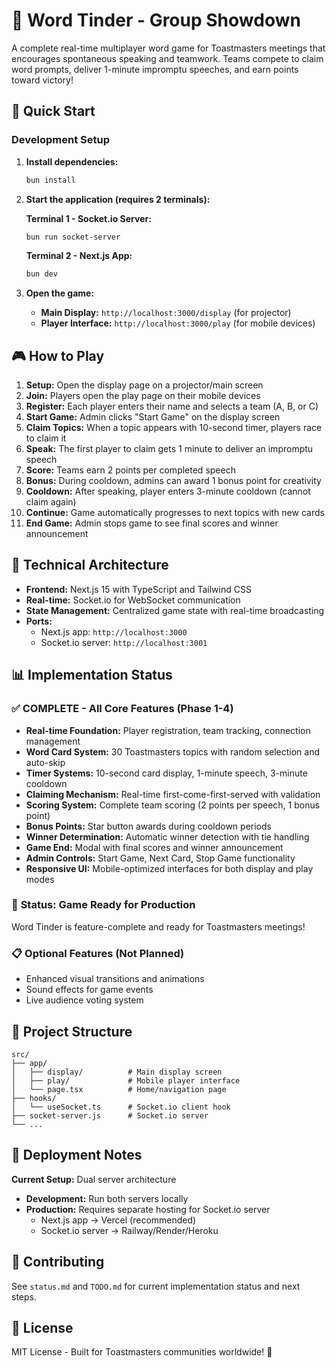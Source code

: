 # 🎤 Word Tinder - Group Showdown

A complete real-time multiplayer word game for Toastmasters meetings that encourages spontaneous speaking and teamwork. Teams compete to claim word prompts, deliver 1-minute impromptu speeches, and earn points toward victory!

## 🚀 Quick Start

### Development Setup

1. **Install dependencies:**
   ```bash
   bun install
   ```

2. **Start the application (requires 2 terminals):**
   
   **Terminal 1 - Socket.io Server:**
   ```bash
   bun run socket-server
   ```
   
   **Terminal 2 - Next.js App:**
   ```bash
   bun dev
   ```

3. **Open the game:**
   - **Main Display:** `http://localhost:3000/display` (for projector)
   - **Player Interface:** `http://localhost:3000/play` (for mobile devices)

## 🎮 How to Play

1. **Setup:** Open the display page on a projector/main screen
2. **Join:** Players open the play page on their mobile devices
3. **Register:** Each player enters their name and selects a team (A, B, or C)
4. **Start Game:** Admin clicks "Start Game" on the display screen
5. **Claim Topics:** When a topic appears with 10-second timer, players race to claim it
6. **Speak:** The first player to claim gets 1 minute to deliver an impromptu speech
7. **Score:** Teams earn 2 points per completed speech
8. **Bonus:** During cooldown, admins can award 1 bonus point for creativity
9. **Cooldown:** After speaking, player enters 3-minute cooldown (cannot claim again)
10. **Continue:** Game automatically progresses to next topics with new cards
11. **End Game:** Admin stops game to see final scores and winner announcement

## 🔧 Technical Architecture

- **Frontend:** Next.js 15 with TypeScript and Tailwind CSS
- **Real-time:** Socket.io for WebSocket communication
- **State Management:** Centralized game state with real-time broadcasting
- **Ports:** 
  - Next.js app: `http://localhost:3000`
  - Socket.io server: `http://localhost:3001`

## 📊 Implementation Status

### ✅ **COMPLETE** - All Core Features (Phase 1-4)
- **Real-time Foundation:** Player registration, team tracking, connection management
- **Word Card System:** 30 Toastmasters topics with random selection and auto-skip
- **Timer Systems:** 10-second card display, 1-minute speech, 3-minute cooldown
- **Claiming Mechanism:** Real-time first-come-first-served with validation
- **Scoring System:** Complete team scoring (2 points per speech, 1 bonus point)
- **Bonus Points:** Star button awards during cooldown periods
- **Winner Determination:** Automatic winner detection with tie handling
- **Game End:** Modal with final scores and winner announcement
- **Admin Controls:** Start Game, Next Card, Stop Game functionality
- **Responsive UI:** Mobile-optimized interfaces for both display and play modes

### 🎯 **Status: Game Ready for Production**
Word Tinder is feature-complete and ready for Toastmasters meetings!

### 📋 Optional Features (Not Planned)
- Enhanced visual transitions and animations
- Sound effects for game events
- Live audience voting system

## 📁 Project Structure

```
src/
├── app/
│   ├── display/          # Main display screen
│   ├── play/             # Mobile player interface
│   └── page.tsx          # Home/navigation page
├── hooks/
│   └── useSocket.ts      # Socket.io client hook
├── socket-server.js      # Socket.io server
└── ...
```

## 🚀 Deployment Notes

**Current Setup:** Dual server architecture
- **Development:** Run both servers locally
- **Production:** Requires separate hosting for Socket.io server
  - Next.js app → Vercel (recommended)
  - Socket.io server → Railway/Render/Heroku

## 🤝 Contributing

See `status.md` and `TODO.md` for current implementation status and next steps.

## 📄 License

MIT License - Built for Toastmasters communities worldwide! 🎤

